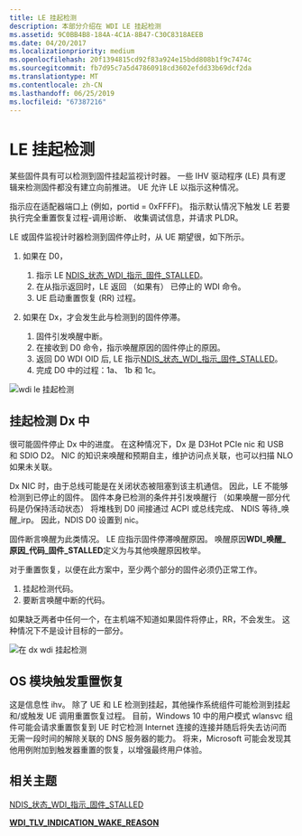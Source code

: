 ```yaml
---
title: LE 挂起检测
description: 本部分介绍在 WDI LE 挂起检测
ms.assetid: 9C0BB4B8-184A-4C1A-8B47-C30C8318AEEB
ms.date: 04/20/2017
ms.localizationpriority: medium
ms.openlocfilehash: 20f1394815cd92f83a924e15bdd808b1f9c7474c
ms.sourcegitcommit: fb7d95c7a5d47860918cd3602efdd33b69dcf2da
ms.translationtype: MT
ms.contentlocale: zh-CN
ms.lasthandoff: 06/25/2019
ms.locfileid: "67387216"
---
```

# <a name="le-hang-detection"></a>LE 挂起检测


某些固件具有可以检测到固件挂起监视计时器。 一些 IHV 驱动程序 (LE) 具有逻辑来检测固件都没有建立向前推进。 UE 允许 LE 以指示这种情况。

指示应在适配器端口上 (例如，portid = 0xFFFF)。 指示默认情况下触发 LE 若要执行完全重置恢复过程-调用诊断、 收集调试信息，并请求 PLDR。

LE 或固件监视计时器检测到固件停止时，从 UE 期望很，如下所示。

1.  如果在 D0，
    1.  指示 LE [NDIS\_状态\_WDI\_指示\_固件\_STALLED](https://docs.microsoft.com/windows-hardware/drivers/network/ndis-status-wdi-indication-firmware-stalled)。
    2.  在从指示返回时，LE 返回 （如果有） 已停止的 WDI 命令。
    3.  UE 启动重置恢复 (RR) 过程。

2.  如果在 Dx，才会发生此与检测到的固件停滞。
    1.  固件引发唤醒中断。
    2.  在接收到 D0 命令，指示唤醒原因的固件停止的原因。
    3.  返回 D0 WDI OID 后, LE 指示[NDIS\_状态\_WDI\_指示\_固件\_STALLED](https://docs.microsoft.com/windows-hardware/drivers/network/ndis-status-wdi-indication-firmware-stalled)。
    4.  完成 D0 中的过程：1a、 1b 和 1c。

![wdi le 挂起检测](images/wdi-le-hang-detection-flow.png)

## <a name="hang-detection-in-dx"></a>挂起检测 Dx 中


很可能固件停止 Dx 中的进度。 在这种情况下，Dx 是 D3Hot PCIe nic 和 USB 和 SDIO D2。 NIC 的知识来唤醒和预期自主，维护访问点关联，也可以扫描 NLO 如果未关联。

Dx NIC 时，由于总线可能是在关闭状态被阻塞到该主机通信。 因此，LE 不能够检测到已停止的固件。 固件本身已检测的条件并引发唤醒行 （如果唤醒一部分代码是仍保持活动状态） 将堆栈到 D0 间接通过 ACPI 或总线完成、 NDIS 等待\_唤醒\_irp。 因此，NDIS D0 设置到 nic。

固件断言唤醒为此类情况。 LE 应指示固件停滞唤醒原因。 唤醒原因**WDI\_唤醒\_原因\_代码\_固件\_STALLED**定义为与其他唤醒原因枚举。

对于重置恢复，以便在此方案中，至少两个部分的固件必须仍正常工作。

1.  挂起检测代码。
2.  要断言唤醒中断的代码。

如果缺乏两者中任何一个，在主机端不知道如果固件将停止，RR，不会发生。 这种情况下不是设计目标的一部分。

![在 dx wdi 挂起检测](images/wdi-hang-detection-dx.png)

## <a name="os-module-triggered-reset-recovery"></a>OS 模块触发重置恢复


这是信息性 ihv。 除了 UE 和 LE 检测到挂起，其他操作系统组件可能检测到挂起和/或触发 UE 调用重置恢复过程。 目前，Windows 10 中的用户模式 wlansvc 组件可能会请求重置恢复到 UE 时它检测 Internet 连接的连接并随后将失去访问而无需一段时间的解除关联的 DNS 服务器的能力。 将来，Microsoft 可能会发现其他用例附加到触发器重置的恢复，以增强最终用户体验。

## <a name="related-topics"></a>相关主题


[NDIS\_状态\_WDI\_指示\_固件\_STALLED](https://docs.microsoft.com/windows-hardware/drivers/network/ndis-status-wdi-indication-firmware-stalled)

[**WDI\_TLV\_INDICATION\_WAKE\_REASON**](https://docs.microsoft.com/windows-hardware/drivers/network/wdi-tlv-indication-wake-reason)

 

 






